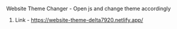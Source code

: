 Website Theme Changer - Open js and change theme accordingly
1) Link - https://website-theme-delta7920.netlify.app/
